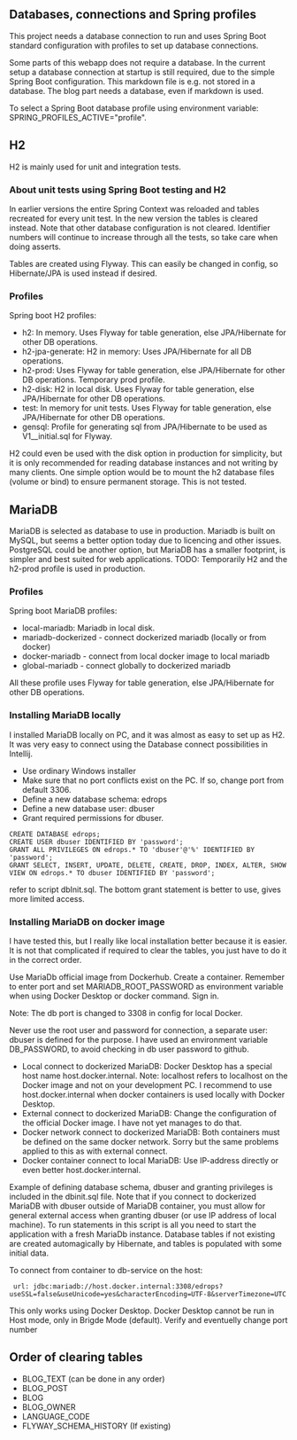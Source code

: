 ## Databases, connections and Spring profiles

This project needs a database connection to run and uses Spring Boot standard configuration with profiles to
set up database connections.

Some parts of this webapp does not require a database. In the current setup a database connection at startup is
still required, due to the simple Spring Boot configuration. This markdown file is e.g. not stored in a database.
The blog part needs a database, even if markdown is used.

To select a Spring Boot database profile using environment variable:
SPRING_PROFILES_ACTIVE="profile".

## H2

H2 is mainly used for unit and integration tests.  

### About unit tests using Spring Boot testing and H2

In earlier versions the entire Spring Context was reloaded and tables recreated for every unit test.
In the new version the tables is cleared instead. Note that other database configuration is not cleared.
Identifier numbers will continue to increase through all the tests, so take care when doing asserts.  

Tables are created using Flyway. This can easily be changed in config, so Hibernate/JPA is used instead if desired.  

### Profiles

Spring boot H2 profiles:
- h2: In memory. Uses Flyway for table generation, else JPA/Hibernate for other DB operations.
- h2-jpa-generate: H2 in memory: Uses JPA/Hibernate for all DB operations.
- h2-prod: Uses Flyway for table generation, else JPA/Hibernate for other DB operations. Temporary prod profile.
- h2-disk: H2 in local disk. Uses Flyway for table generation, else JPA/Hibernate for other DB operations.
- test: In memory for unit tests.  Uses Flyway for table generation, else JPA/Hibernate for other DB operations.
- gensql: Profile for generating sql from JPA/Hibernate to be used as V1__initial.sql for Flyway.

H2 could even be used with the disk option in production for simplicity, but it is only recommended for
reading database instances and not writing by many clients. One simple option would be to mount the h2 database
files (volume or bind) to ensure permanent storage. This is not tested.

## MariaDB

MariaDB is selected as database to use in production. Mariadb is built on MySQL, but seems a better option
today due to licencing and other issues. PostgreSQL could be another option, but MariaDB has a smaller footprint,
is simpler and best suited for web applications. TODO: Temporarily H2 and the h2-prod profile is used in production.

### Profiles

Spring boot MariaDB profiles:
- local-mariadb: Mariadb in local disk. 
- mariadb-dockerized - connect dockerized mariadb (locally or from docker)
- docker-mariadb - connect from local docker image to local mariadb
- global-mariadb - connect globally to dockerized mariadb

All these profile uses Flyway for table generation, else JPA/Hibernate for other DB operations.

### Installing MariaDB locally

I installed MariaDB locally on PC, and it was almost as easy to set up as H2.
It was very easy to connect using the Database connect possibilities in Intellij.
- Use ordinary Windows installer
- Make sure that no port conflicts exist on the PC. If so, change port from default 3306.
- Define a new database schema:  edrops
- Define a new database user: dbuser
- Grant required permissions for dbuser.

```
CREATE DATABASE edrops;
CREATE USER dbuser IDENTIFIED BY 'password';
GRANT ALL PRIVILEGES ON edrops.* TO 'dbuser'@'%' IDENTIFIED BY 'password';
GRANT SELECT, INSERT, UPDATE, DELETE, CREATE, DROP, INDEX, ALTER, SHOW VIEW ON edrops.* TO dbuser IDENTIFIED BY 'password';
```
refer to script dbInit.sql. The bottom grant statement is better to use, gives more limited access.

### Installing MariaDB on docker image

I have tested this, but I really like local installation better because it is easier. 
It is not that complicated if required to clear the tables, you just have to do it in the correct order.  

Use MariaDb official image from Dockerhub. Create a container. Remember to enter port 
and set MARIADB_ROOT_PASSWORD as environment variable when using Docker Desktop or docker command.
Sign in.  

Note: The db port is changed to 3308 in config for local Docker.  

Never use the root user and password for connection, a separate user: dbuser is defined for the purpose.
I have used an environment variable DB_PASSWORD, to avoid checking in db user password to github.  

- Local connect to dockerized MariaDB: Docker Desktop has a special host name host.docker.internal.
  Note: localhost refers to localhost on the Docker image and not on your development PC.
  I recommend to use host.docker.internal when docker containers is used locally with Docker Desktop.
- External connect to dockerized MariaDB:
  Change the configuration of the official Docker image. I have not yet manages to do that.
- Docker network connect to dockerized MariaDB: Both containers must be defined on the same docker network.
  Sorry but the same problems applied to this as with external connect.
- Docker container connect to local MariaDB: Use IP-address directly or even better host.docker.internal.

Example of defining database schema, dbuser and granting privileges is included in the dbinit.sql file.
Note that if you connect to dockerized MariaDB with dbuser outside of MariaDB container, 
you must allow for general external access when granting dbuser (or use IP address of local machine).
To run statements in this script is all you need to start the application with a fresh MariaDb instance.
Database tables if not existing are created automagically by Hibernate, and tables is populated with some initial data.

To connect from container to db-service on the host:
```
 url: jdbc:mariadb://host.docker.internal:3308/edrops?useSSL=false&useUnicode=yes&characterEncoding=UTF-8&serverTimezone=UTC
```
This only works using Docker Desktop. Docker Desktop cannot be run in Host mode, only in Brigde Mode (default).
Verify and eventuelly change port number


## Order of clearing tables

- BLOG_TEXT (can be done in any order)
- BLOG_POST
- BLOG
- BLOG_OWNER
- LANGUAGE_CODE
- FLYWAY_SCHEMA_HISTORY (If existing)
